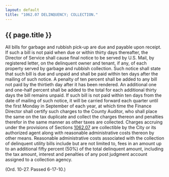 ```yaml
---
layout: default 
title: "1062.07 DELINQUENCY; COLLECTION."
---
```


{{ page.title }}
----------------

All bills for garbage and rubbish pick-up are due and payable upon
receipt. If such a bill is not paid when due or within thirty days
thereafter, the Director of Service shall cause final notice to be
served by U.S. Mail, by registered letter, on the delinquent owner and
tenant, if any, of each property served by garbage and rubbish
collection. Such notice shall state that such bill is due and unpaid and
shall be paid within ten days after the mailing of such notice. A
penalty of ten percent shall be added to any bill not paid by the
thirtieth day after it has been rendered. An additional one and one-half
percent shall be added to the total for each additional thirty days the
bill remains unpaid. If such bill is not paid within ten days from the
date of mailing of such notice, it will be carried forward each quarter
until the first Monday in September of each year, at which time the
Finance Director shall certify such charges to the County Auditor, who
shall place the same on the tax duplicate and collect the charges
thereon and penalties therefor in the same manner as other taxes are
collected. Charges accruing under the provisions of Sections
[1062.07](45f9a1fd.html) are collectible by the City or its authorized
agent along with reasonable administrative costs thereon by other means.
Reasonable administrative costs associated with the collection of
delinquent utility bills include but are not limited to, fees in an
amount up to an additional fifty percent (50%) of the total delinquent
amount, including the tax amount, interest and penalties of any post
judgment account assigned to a collection agency.

(Ord. 10-27. Passed 6-17-10.)
